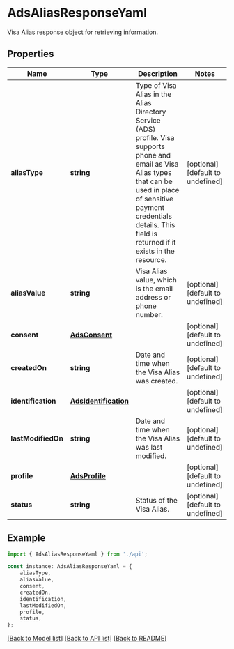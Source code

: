 # AdsAliasResponseYaml

Visa Alias response object for retrieving information.

## Properties

Name | Type | Description | Notes
------------ | ------------- | ------------- | -------------
**aliasType** | **string** | Type of Visa Alias in the Alias Directory Service (ADS) profile. Visa supports phone and email as Visa Alias types that can be used in place of sensitive payment credentials details.  This field is returned if it exists in the resource. | [optional] [default to undefined]
**aliasValue** | **string** | Visa Alias value, which is the email address or phone number. | [optional] [default to undefined]
**consent** | [**AdsConsent**](AdsConsent.md) |  | [optional] [default to undefined]
**createdOn** | **string** | Date and time when the Visa Alias was created. | [optional] [default to undefined]
**identification** | [**AdsIdentification**](AdsIdentification.md) |  | [optional] [default to undefined]
**lastModifiedOn** | **string** | Date and time when the Visa Alias was last modified. | [optional] [default to undefined]
**profile** | [**AdsProfile**](AdsProfile.md) |  | [optional] [default to undefined]
**status** | **string** | Status of the Visa Alias. | [optional] [default to undefined]

## Example

```typescript
import { AdsAliasResponseYaml } from './api';

const instance: AdsAliasResponseYaml = {
    aliasType,
    aliasValue,
    consent,
    createdOn,
    identification,
    lastModifiedOn,
    profile,
    status,
};
```

[[Back to Model list]](../README.md#documentation-for-models) [[Back to API list]](../README.md#documentation-for-api-endpoints) [[Back to README]](../README.md)
